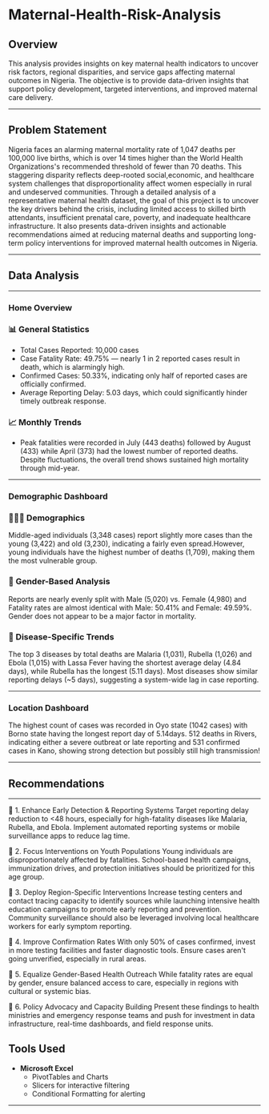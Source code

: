 # Maternal-Health-Risk-Analysis

## Overview
This analysis provides insights on key maternal health indicators to uncover risk factors, regional disparities, and service gaps affecting maternal outcomes in Nigeria. The objective is to provide data-driven insights that support policy development, targeted interventions, and improved maternal care delivery.

---

## Problem Statement
Nigeria faces an alarming maternal mortality rate of 1,047 deaths per 100,000 live births, which is over 14 times higher than the World Health Organizations's recommended threshold of fewer than 70 deaths. This staggering disparity reflects deep-rooted social,economic, and healthcare system challenges that disproportionality affect women especially in rural and undeserved communities.
Through a detailed analysis of a representative maternal health dataset, the goal of this project is to uncover the key drivers behind the crisis, including limited access to skilled birth attendants, insufficient prenatal care, poverty, and inadequate healthcare infrastructure. It also presents data-driven insights and actionable recommendations aimed at reducing maternal deaths and supporting long-term policy interventions for improved maternal health outcomes in Nigeria.

---

## Data Analysis

---

### Home Overview
### 📊 General Statistics
 - Total Cases Reported: 10,000 cases
 - Case Fatality Rate: 49.75% — nearly 1 in 2 reported cases result in death, which is alarmingly high.
 - Confirmed Cases: 50.33%, indicating only half of reported cases are officially confirmed.
 - Average Reporting Delay: 5.03 days, which could significantly hinder timely outbreak response.

### 📈 Monthly Trends
- Peak fatalities were recorded in July (443 deaths) followed by August (433) while April (373) had the lowest number of reported deaths. Despite fluctuations, the overall trend shows sustained high mortality through mid-year.

---
### Demographic Dashboard
### 🧑‍🤝‍🧑 Demographics
 Middle-aged individuals (3,348 cases) report slightly more cases than the young (3,422) and old (3,230), indicating a fairly even spread.However, young individuals have the highest number of deaths (1,709), making them the most vulnerable group.

### 🧬 Gender-Based Analysis
 Reports are nearly evenly split with Male (5,020) vs. Female (4,980) and Fatality rates are almost identical with Male: 50.41% and Female: 49.59%. Gender does not appear to be a major factor in mortality.

### 🦠 Disease-Specific Trends
The top 3 diseases by total deaths are Malaria (1,031), Rubella (1,026) and Ebola (1,015) with Lassa Fever having the shortest average delay (4.84 days), while Rubella has the longest (5.11 days). Most diseases show similar reporting delays (~5 days), suggesting a system-wide lag in case reporting.

---
### Location Dashboard
The highest count of cases was recorded in Oyo state (1042 cases) with Borno state having the longest report day of 5.14days. 512 deaths in Rivers, indicating either a severe outbreat or late reporting and 531 confirmed cases in Kano, showing strong detection but possibly still high transmission!

---

## Recommendations 

---

🏥 1. Enhance Early Detection & Reporting Systems
Target reporting delay reduction to <48 hours, especially for high-fatality diseases like Malaria, Rubella, and Ebola. Implement automated reporting systems or mobile surveillance apps to reduce lag time.

🎯 2. Focus Interventions on Youth Populations
Young individuals are disproportionately affected by fatalities. School-based health campaigns, immunization drives, and protection initiatives should be prioritized for this age group.

📍 3. Deploy Region-Specific Interventions
Increase testing centers and contact tracing capacity to identify sources while launching intensive health education campaigns to promote early reporting and prevention. Community surveillance should also be leveraged involving local healthcare workers for early symptom reporting.

🧪 4. Improve Confirmation Rates
With only 50% of cases confirmed, invest in more testing facilities and faster diagnostic tools. Ensure cases aren't going unverified, especially in rural areas.

🚻 5. Equalize Gender-Based Health Outreach
While fatality rates are equal by gender, ensure balanced access to care, especially in regions with cultural or systemic bias.

📢 6. Policy Advocacy and Capacity Building
Present these findings to health ministries and emergency response teams and push for investment in data infrastructure, real-time dashboards, and field response units.




## Tools Used

- **Microsoft Excel**  
  - PivotTables and Charts  
  - Slicers for interactive filtering  
  - Conditional Formatting for alerting

---


